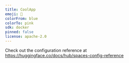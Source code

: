 ```yaml
---
title: CoolApp
emoji: 🐠
colorFrom: blue
colorTo: pink
sdk: docker
pinned: false
license: apache-2.0
---
```


Check out the configuration reference at https://huggingface.co/docs/hub/spaces-config-reference
